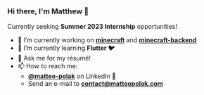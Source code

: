 ### Hi there, I'm Matthew 👋

Currently seeking **Summer 2023 Internship** opportunities!

- 🔭 I’m currently working on **[minecraft](https://github.com/matteopolak/minecraft)** and **[minecraft-backend](https://github.com/matteopolak/minecraft-backend)**
- 🌱 I’m currently learning **Flutter 🐦**
- 💬 Ask me for my résumé!
- 📫 How to reach me:
  - **[@matteo-polak](https://linkedin.com/in/matteo-polak)** on LinkedIn 💼
  - Send an e-mail to **[contact@matteopolak.com](mailto:contact@matteopolak.com)**
